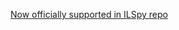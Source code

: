 [Now officially supported in ILSpy repo](https://github.com/icsharpcode/ILSpy/tree/master/ICSharpCode.Decompiler.Console)